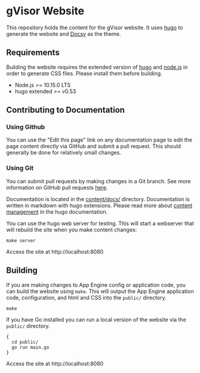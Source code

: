 # gVisor Website

This repository holds the content for the gVisor website. It uses
[hugo](https://gohugo.io/) to generate the website and
[Docsy](https://github.com/google/docsy) as the theme. 

## Requirements

Building the website requires the extended version of
[hugo](https://gohugo.io/) and [node.js](https://nodejs.org/) in order to
generate CSS files. Please install them before building.

- Node.js >= 10.15.0 LTS
- hugo extended >= v0.53

## Contributing to Documentation

### Using Github

You can use the "Edit this page" link on any documentation page to edit the
page content directly via GitHub and submit a pull request. This should
generally be done for relatively small changes.

### Using Git

You can submit pull requests by making changes in a Git branch. See more
information on GitHub pull requests
[here](https://help.github.com/en/articles/about-pull-requests).

Documentation is located in the [content/docs/](content/docs/) directory.
Documentation is written in markdown with hugo extensions. Please read more
about [content management](https://gohugo.io/categories/content-management) in
the hugo documentation.

You can use the hugo web server for testing. This will start a webserver that
will rebuild the site when you make content changes:

```
make server
```

Access the site at http://localhost:8080

## Building

If you are making changes to App Engine config or application code, you can
build the website using `make`. This will output the App Engine application
code, configuration, and html and CSS into the `public/` directory.

```
make
```

If you have Go installed you can run a local version of the website via the
`public/` directory.

```
{
  cd public/
  go run main.go
}
```

Access the site at http://localhost:8080
